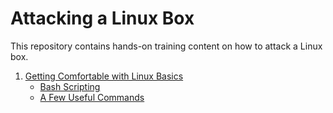 # Attacking a Linux Box

This repository contains hands-on training content on how to attack a Linux box.

1. [Getting Comfortable with Linux Basics](getting_comfortable_with_linux_basics/README.md)
   * [Bash Scripting](getting_comfortable_with_linux_basics/documentation/bash_scripting/README.md)
   * [A Few Useful Commands](getting_comfortable_with_linux_basics/documentation/commands/README.md)